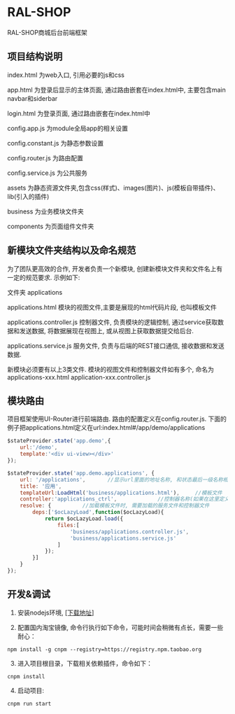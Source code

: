 # RAL-SHOP

RAL-SHOP商城后台前端框架


## 项目结构说明

index.html 为web入口, 引用必要的js和css

app.html 为登录后显示的主体页面, 通过路由嵌套在index.html中, 主要包含main navbar和siderbar

login.html 为登录页面, 通过路由嵌套在index.html中

config.app.js 为module全局app的相关设置

config.constant.js 为静态参数设置

config.router.js 为路由配置

config.service.js 为公共服务

assets 为静态资源文件夹,包含css(样式)、images(图片)、js(模板自带插件)、lib(引入的插件)

business 为业务模块文件夹

components 为页面组件文件夹

## 新模块文件夹结构以及命名规范

为了团队更高效的合作, 开发者负责一个新模块, 创建新模块文件夹和文件名上有一定的规范要求. 示例如下:

文件夹 applications

applications.html 模块的视图文件,主要是展现的html代码片段, 也叫模板文件

applications.controller.js 控制器文件, 负责模块的逻辑控制, 通过service获取数据和发送数据, 将数据展现在视图上, 或从视图上获取数据提交给后台.

applications.service.js 服务文件, 负责与后端的REST接口通信, 接收数据和发送数据.

新模块必须要有以上3类文件. 模块的视图文件和控制器文件如有多个, 命名为applications-xxx.html application-xxx.controller.js

## 模块路由

项目框架使用UI-Router进行前端路由. 路由的配置定义在config.router.js. 下面的例子把applications.html定义在url:index.html#/app/demo/applications

```js
$stateProvider.state('app.demo',{
    url:'/demo',
    template:'<div ui-view></div>'
});
```
```js
$stateProvider.state('app.demo.applications', {
    url: '/applications',       //显示url里面的地址名称, 和状态最后一级名称相同
    title: '应用',
    templateUrl:LoadHtml('business/applications.html'),     //模板文件
    controller:'applications_ctrl',             //控制器名称(如果在这里定义了控制器名称,则模板文件中无需再写ng-controller)
    resolve: {          //加载模板文件时, 需要加载的服务文件和控制器文件
        deps:['$ocLazyLoad',function($ocLazyLoad){
            return $ocLazyLoad.load({
                files:[
                    'business/applications.controller.js',
                    'business/applications.service.js'
                ]
            });
        }]
    }
});
```

## 开发&调试

1. 安装nodejs环境, <a href="http://example.com" target="_blank">[下载地址]</a>

2. 配置国内淘宝镜像, 命令行执行如下命令，可能时间会稍微有点长，需要一些耐心：
``` 
npm install -g cnpm --registry=https://registry.npm.taobao.org
```
3. 进入项目根目录，下载相关依赖插件，命令如下：
```
cnpm install
```

4. 启动项目:

```
cnpm run start
```




